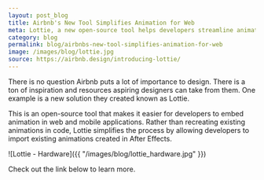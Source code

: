```yaml
---
layout: post_blog
title: Airbnb's New Tool Simplifies Animation for Web
meta: Lottie, a new open-source tool helps developers streamline animation for web.
category: blog
permalink: blog/airbnbs-new-tool-simplifies-animation-for-web
image: /images/blog/lottie.jpg
source: https://airbnb.design/introducing-lottie/
---
```


There is no question Airbnb puts a lot of importance to design. There is a ton of inspiration and resources aspiring designers can take from them. One example is a new solution they created known as Lottie.

This is an open-source tool that makes it easier for developers to embed animation in web and mobile applications. Rather than recreating existing animations in code, Lottie simplifies the process by allowing developers to import existing animations created in After Effects.

![Lottie - Hardware]({{ "/images/blog/lottie_hardware.jpg" }})

Check out the link below to learn more.
